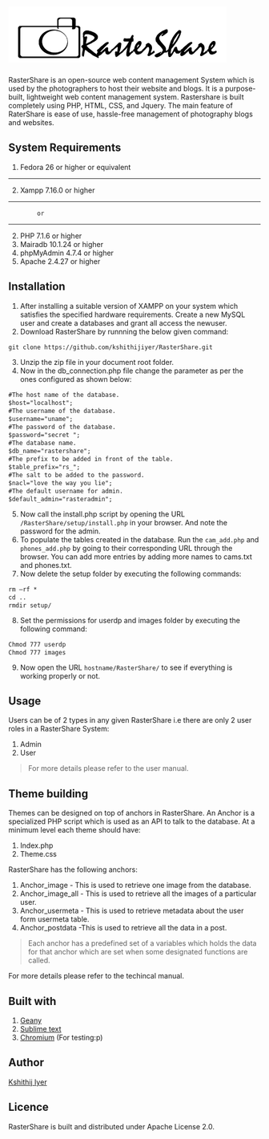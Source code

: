 # ![logo](https://github.com/kshithijiyer/RasterShare/blob/master/resources/images/logo.png)
RasterShare is an open-source web content management System which is used by the photographers to host their website and blogs. It is a purpose-built, lightweight web content management system. Rastershare is built completely using PHP, HTML, CSS, and Jquery. The main feature of RaterShare is ease of use, hassle-free management of photography blogs and websites. 

## System Requirements
1. Fedora 26 or higher or equivalent
*****
2. Xampp 7.16.0 or higher
****
            or
****
2. PHP 7.1.6 or higher
3. Mairadb 10.1.24 or higher
4. phpMyAdmin 4.7.4 or higher
5. Apache 2.4.27 or higher


## Installation
1. After installing a suitable version of XAMPP on your system which satisfies the specified hardware requirements. Create a new MySQL user and create a databases and grant all access the newuser.
2. Download RasterShare by runnning the below given command:
```
git clone https://github.com/kshithijiyer/RasterShare.git
```
3. Unzip the zip file in your document root folder.
4. Now in the db_connection.php file change the parameter as per the ones configured as shown below:
```
#The host name of the database.
$host="localhost";
#The username of the database.
$username="uname";
#The password of the database.
$password="secret ";
#The database name.
$db_name="rastershare";
#The prefix to be added in front of the table.
$table_prefix="rs_";
#The salt to be added to the password.
$nacl="love the way you lie";
#The default username for admin.
$default_admin="rasteradmin";
```
5. Now call the install.php script by opening the URL ```/RasterShare/setup/install.php``` in your browser. And note the password for the admin.
6. To populate the tables created in the database. Run the ```cam_add.php``` and ```phones_add.php``` by going to their corresponding URL through the browser. You can add more
entries by adding more names to cams.txt and phones.txt.
7. Now delete the setup folder by executing the following commands:
```
rm –rf *
cd ..
rmdir setup/
```
8. Set the permissions for userdp and images folder by executing the following command:
```
Chmod 777 userdp
Chmod 777 images
```
9. Now open the URL ```hostname/RasterShare/``` to see if everything is working properly or not.

## Usage 
Users can be of 2 types in any given RasterShare i.e there are only 2 user roles in a RasterShare System:
1. Admin
2. User
> For more details please refer to the user manual.

## Theme building 
Themes can be designed on top of anchors in RasterShare. An Anchor is a specialized PHP script which is used as an API to talk to the database. At a minimum level each theme should have:
1. Index.php
2. Theme.css

RasterShare has the following anchors:
1. Anchor_image - This is used to retrieve one image from the database.
2. Anchor_image_all - This is used to retrieve all the images of a particular user.
3. Anchor_usermeta - This is used to retrieve metadata about the user form usermeta table.
4. Anchor_postdata -This is used to retrieve all the data in a post.

> Each anchor has a predefined set of a variables which holds the data for that anchor which are set when some designated functions are called.

For more details please refer to the techincal manual.

## Built with
1. [Geany](https://www.geany.org/Main/HomePage)
2. [Sublime text](https://www.sublimetext.com/)
3. [Chromium](https://www.chromium.org/Home) (For testing:p)

## Author
[Kshithij Iyer](https://www.linkedin.com/in/kshithij-iyer/)

## Licence 
RasterShare is built and distributed under Apache License 2.0.
